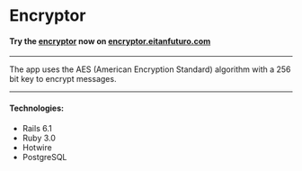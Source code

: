 # Encryptor

#### Try the [encryptor](encryptor.eitanfuturo.com) now on [encryptor.eitanfuturo.com](encryptor.eitanfuturo.com)

---

The app uses the AES (American Encryption Standard) algorithm with a 256 bit key to encrypt messages.

---

#### Technologies:
* Rails 6.1
* Ruby 3.0
* Hotwire
* PostgreSQL


